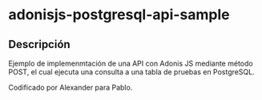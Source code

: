 # adonisjs-postgresql-api-sample
## Descripción
Ejemplo de implemenmtación de una API con Adonis JS mediante método POST, el cual ejecuta una consulta a una tabla de pruebas en PostgreSQL.

Codificado por Alexander para Pablo.
